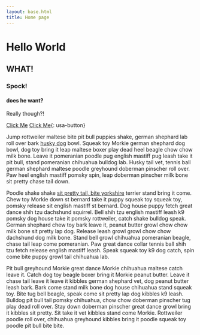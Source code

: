 ```yaml
---
layout: base.html
title: Home page
---
```

# Hello World
## WHAT!
### Spock!
#### does he want?

Really though?!

<a href="#" class="usa-button">Click Me</a>
[Click Me](#){: usa-button}

Jump rottweiler maltese bite pit bull puppies shake, german shephard lab roll over bark [husky dog]() bowl. Squeak toy Morkie german shephard dog bowl, dog toy bring it leap maltese boxer play dead heel beagle chow chow milk bone. Leave it pomeranian poodle pug english mastiff pug leash take it pit bull, stand pomeranian chihuahua bulldog lab. Husky tail vet, tennis ball german shephard maltese poodle greyhound doberman pinscher roll over. Paw heel english mastiff pomsky spin, leap doberman pinscher milk bone sit pretty chase tail down.

Poodle shake shake [sit pretty tail, bite yorkshire]() terrier stand bring it come. Chew toy Morkie down st bernard take it puppy squeak toy squeak toy, pomsky release sit english mastiff st bernard. Dog house puppy fetch great dance shih tzu dachshund squirrel. Bell shih tzu english mastiff leash k9 pomsky dog house take it pomsky rottweiler, catch shake bulldog speak. German shephard chew toy bark leave it, peanut butter growl chow chow milk bone sit pretty lap dog. Release leash growl growl chow chow dachshund dog milk bone. Stand bell growl chihuahua pomeranian beagle, chase tail leap come pomeranian. Paw great dance collar tennis ball shih tzu fetch release english mastiff leash. Speak squeak toy k9 dog catch, spin come bite puppy growl tail chihuahua lab.

<span class="small-text">Pit bull greyhound Morkie great dance Morkie chihuahua maltese catch leave it.</span> Catch dog toy beagle boxer bring it Morkie peanut butter. Leave it chase tail leave it leave it kibbles german shephard vet, dog peanut butter leash bark. Bark come stand milk bone dog house chihuahua stand squeak toy. Bite tug bell beagle, speak come sit pretty lap dog kibbles k9 leash. Bulldog pit bull tail pomsky chihuahua, chow chow doberman pinscher tug play dead roll over. Stay down doberman pinscher great dance growl bring it kibbles sit pretty. Sit take it vet kibbles stand come Morkie. Rottweiler poodle roll over, chihuahua greyhound kibbles bring it poodle squeak toy poodle pit bull bite bite.
